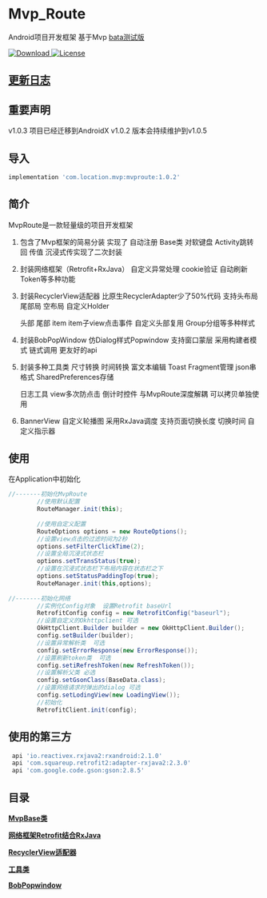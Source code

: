 # Mvp_Route

Android项目开发框架 基于Mvp
[bata测试版](https://github.com/TLocation/Mvp_Route_Demo/tree/dev)

 [ ![Download](https://api.bintray.com/packages/location/maven/mvproute/images/download.svg) ](https://bintray.com/location/maven/mvproute/_latestVersion)[![License][licensesvg]][license]

## [更新日志](https://github.com/TLocation/MvpRoute/blob/master/README/update.md)

## 重要声明
   v1.0.3 项目已经迁移到AndroidX v1.0.2 版本会持续维护到v1.0.5 
   
## 导入
```groovy
implementation 'com.location.mvp:mvproute:1.0.2'
```

## 简介
   MvpRoute是一款轻量级的项目开发框架

1. 包含了Mvp框架的简易分装  实现了  自动注册  Base类  对软键盘  Activity跳转回 传值 沉浸式传实现了二次封装

2. 封装网络框架（Retrofit+RxJava） 自定义异常处理   cookie验证  自动刷新Token等多种功能

3. 封装RecyclerView适配器  比原生RecyclerAdapter少了50%代码  支持头布局  尾部局  空布局  自定义Holder

     头部 尾部 item item子view点击事件  自定义头部复用 Group分组等多种样式

4. 封装BobPopWindow  仿Dialog样式Popwindow 支持窗口蒙层  采用构建者模式 链式调用 更友好的api

5. 封装多种工具类  尺寸转换 时间转换  富文本编辑 Toast Fragment管理 json串格式 SharedPreferences存储

   日志工具   view多次防点击 倒计时控件  与MvpRoute深度解耦 可以拷贝单独使用

6. BannerView  自定义轮播图  采用RxJava调度 支持页面切换长度 切换时间  自定义指示器

## 使用

在Application中初始化

```java
//-------初始化MvpRoute
   		//使用默认配置
		RouteManager.init(this);
		
		//使用自定义配置
		RouteOptions options = new RouteOptions();
		//设置view点击的过滤时间为2秒
		options.setFilterClickTime(2);
		//设置全局沉浸式状态栏
		options.setTransStatus(true);
		//设置在沉浸式状态栏下布局内容在状态栏之下
		options.setStatusPaddingTop(true);
		RouteManager.init(this,options);
		
//-------初始化网络
		//实例化Config对象  设置Retrofit baseUrl
		RetrofitConfig config = new RetrofitConfig("baseurl");
		//设置自定义的Okhttpclient 可选
		OkHttpClient.Builder builder = new OkHttpClient.Builder();
		config.setBuilder(builder);
		//设置异常解析类  可选
		config.setErrorResponse(new ErrorResponse());
		//设置刷新token类  可选
		config.setiRefreshToken(new RefreshToken());
		//设置解析父类 必选
		config.setGsonClass(BaseData.class);
		//设置网络请求时弹出的dialog 可选
		config.setLodingView(new LoadingView());
		//初始化
		RetrofitClient.init(config);
```




## 使用的第三方




```groovy
 api 'io.reactivex.rxjava2:rxandroid:2.1.0'
 api 'com.squareup.retrofit2:adapter-rxjava2:2.3.0'
 api 'com.google.code.gson:gson:2.8.5'
```

## 目录

**[MvpBase类](https://github.com/TLocation/Mvp_Route_Demo/blob/master/README/README.md)**

**[网络框架Retrofit结合RxJava](https://github.com/TLocation/Mvp_Route_Demo/blob/master/README/net.md)**

**[RecyclerView适配器](https://github.com/TLocation/Mvp_Route_Demo/blob/master/README/baseAdapter.md)**

**[工具类](https://github.com/TLocation/Mvp_Route_Demo/blob/master/README/utils.md)**

**[BobPopwindow](https://github.com/TLocation/Mvp_Route_Demo/blob/master/README/BopPopwindow.md)**




[licensesvg]: https://img.shields.io/badge/License-Apache--2.0-brightgreen.svg
[license]: https://github.com/TLocation/MvpRoute/blob/master/LICENSE

